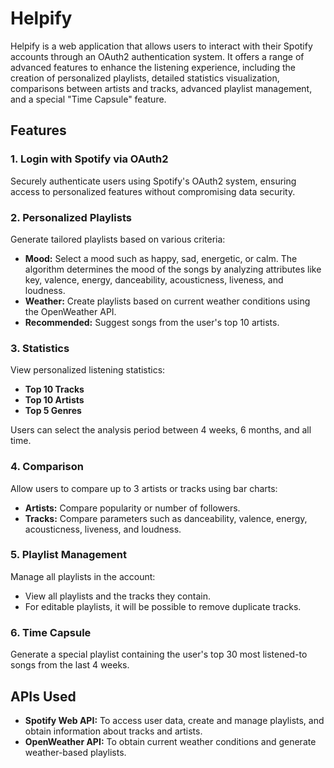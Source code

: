 Helpify
=======

Helpify is a web application that allows users to interact with their Spotify accounts through an OAuth2 authentication system. It offers a range of advanced features to enhance the listening experience, including the creation of personalized playlists, detailed statistics visualization, comparisons between artists and tracks, advanced playlist management, and a special "Time Capsule" feature.

Features
--------

### 1. Login with Spotify via OAuth2

Securely authenticate users using Spotify's OAuth2 system, ensuring access to personalized features without compromising data security.

### 2. Personalized Playlists

Generate tailored playlists based on various criteria:

-   **Mood:** Select a mood such as happy, sad, energetic, or calm. The algorithm determines the mood of the songs by analyzing attributes like key, valence, energy, danceability, acousticness, liveness, and loudness.
-   **Weather:** Create playlists based on current weather conditions using the OpenWeather API.
-   **Recommended:** Suggest songs from the user's top 10 artists.

### 3. Statistics

View personalized listening statistics:

-   **Top 10 Tracks**
-   **Top 10 Artists**
-   **Top 5 Genres**

Users can select the analysis period between 4 weeks, 6 months, and all time.

### 4. Comparison

Allow users to compare up to 3 artists or tracks using bar charts:

-   **Artists:** Compare popularity or number of followers.
-   **Tracks:** Compare parameters such as danceability, valence, energy, acousticness, liveness, and loudness.

### 5. Playlist Management

Manage all playlists in the account:

-   View all playlists and the tracks they contain.
-   For editable playlists, it will be possible to remove duplicate tracks.

### 6. Time Capsule

Generate a special playlist containing the user's top 30 most listened-to songs from the last 4 weeks.

APIs Used
---------

-   **Spotify Web API:** To access user data, create and manage playlists, and obtain information about tracks and artists.
-   **OpenWeather API:** To obtain current weather conditions and generate weather-based playlists.

